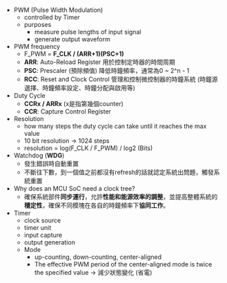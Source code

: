
* PWM (Pulse Width Modulation) 
	* controlled by Timer
	* purposes
		* measure pulse lengths of input signal
		* generate output waveform
* PWM frequency
	* F_PWM = **F_CLK / (ARR+1)(PSC+1)** 
	* **ARR**: Auto-Reload Register 用於控制定時器的時間周期
	* **PSC**: Prescaler (預除頻值) 降低時鐘頻率，通常為0 ~ 2^n - 1
	* **RCC**: Reset and Clock Control 管理和控制微控制器的時鐘系統 (時鐘源選擇、時鐘頻率設定、時鐘分配與啟用等)
* Duty Cycle
	* **CCRx / ARRx** (x是指第幾個counter)
	* **CCR**: Capture Control Register
* Resolution
	* how many steps the duty cycle can take until it reaches the max value
	* 10 bit resolution → 1024 steps
	* resolution = log(F_CLK / F_PWM) / log2 (Bits)
* Watchdog (**WDG**)
	* 發生錯誤時自動重置
	* 不斷往下數，到一個值之前都沒有refresh的話就認定系統出問題，觸發系統重置
* Why does an MCU SoC need a clock tree?
	* 確保系統部件**同步運行**，允許**性能和能源效率的調整**，並提高整體系統的**穩定性**，確保不同模塊在各自的時鐘頻率下**協同工作**。
* Timer
	* clock source
	* timer unit
	* input capture
	* output generation
	* Mode
		* up-counting, down-counting, center-aligned
		* The effective PWM period of the center-aligned mode is twice the specified value → 減少狀態變化 (省電)